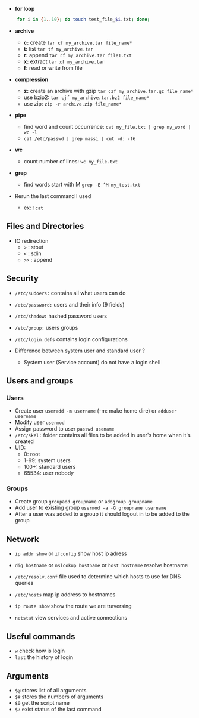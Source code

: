 - **for loop**
    
```sh
    for i in {1..10}; do touch test_file_$i.txt; done;
```

- **archive**
    - **c:** create ```tar cf my_archive.tar file_name*```
    - **t:** list   ```tar tf my_archive.tar```
    - **r:** append ```tar rf my_archive.tar file1.txt```
    - **x:** extract ```tar xf my_archive.tar```
    - **f:** read or write from file

- **compression**
    - **z:** create an archive with gzip ```tar czf my_archive.tar.gz file_name*```
    - use bzip2: ```tar cjf my_archive.tar.bz2 file_name*```
    - use zip: ```zip -r archive.zip file_name*```
- **pipe**
    - find word and count occurrence: ```cat my_file.txt | grep my_word | wc -l```
    - ```cat /etc/passwd | grep massi | cut -d: -f6```
- **wc**
    - count number of lines: ```wc my_file.txt```
- **grep**
    - find words start with M ```grep -E ^M my_test.txt```

- Rerun the last command I used
    - ex: ```!cat```

## Files and Directories

- IO redirection
    - ```>``` : stout
    - ```<``` : sdin
    - ```>>``` : append

## Security

- `/etc/sudoers:` contains all what users can do
- `/etc/password:` users and their info (9 fields)
- `/etc/shadow:`   hashed password users
- `/etc/group:`  users groups
- `/etc/login.defs` contains login configurations

- Difference between system user and standard user ?
    - System user (Service account) do not have a login shell

## Users and groups

### Users

- Create user `useradd -m username` (-m: make home dire) or `adduser username`
- Modify user ```usermod```
- Assign password to user ```passwd usename```
- ```/etc/skel:``` folder contains all files to be added in user's home when it's created
- UID:
    - 0: root
    - 1-99: system users
    - 100+: standard users
    - 65534: user nobody

### Groups

- Create group ```groupadd groupname``` or ```addgroup groupname```
- Add user to existing group ```usermod -a -G groupname username```
- After a user was added to a group it should logout in to be added to the group

## Network

- ```ip addr show``` or ```ifconfig``` show host ip adress
- ```dig hostname``` or  ```nslookup hostname``` or ```host hostname``` resolve hostname
- ```/etc/resolv.conf``` file used to determine which hosts to use for DNS queries
- ```/etc/hosts``` map ip address to hostnames

- ```ip route show``` show the route we are traversing
- ```netstat``` view services and active connections

## Useful commands

- ```w``` check how is login
- ```last``` the history of login

## Arguments
- `$@` stores list of all arguments  
- `$#` stores the numbers of arguments
- `$0` get the script name
- `$?` exist status of the last command



